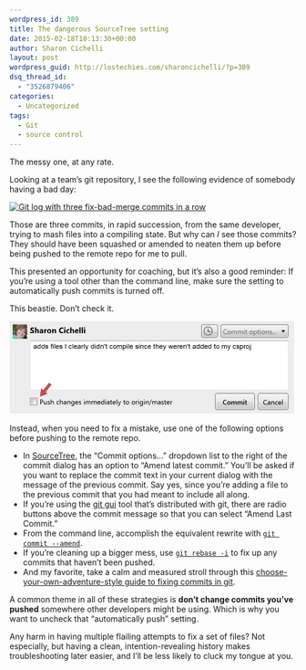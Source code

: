 ```yaml
---
wordpress_id: 389
title: The dangerous SourceTree setting
date: 2015-02-18T10:13:30+00:00
author: Sharon Cichelli
layout: post
wordpress_guid: http://lostechies.com/sharoncichelli/?p=389
dsq_thread_id:
  - "3526879406"
categories:
  - Uncategorized
tags:
  - Git
  - source control
---
```

The messy one, at any rate.

Looking at a team&#8217;s git repository, I see the following evidence of somebody having a bad day:
  
[<img src="/content/sharoncichelli/uploads/2015/02/bad-commits.png" alt="Git log with three fix-bad-merge commits in a row" title="flailing git commits" class="alignnone size-full wp-image-390" width="300" srcset="/content/sharoncichelli/uploads/2015/02/bad-commits.png 517w, /content/sharoncichelli/uploads/2015/02/bad-commits-300x74.png 300w" sizes="(max-width: 517px) 100vw, 517px" />](/content/sharoncichelli/uploads/2015/02/bad-commits.png)

Those are three commits, in rapid succession, from the same developer, trying to mash files into a compiling state. But why can _I_ see those commits? They should have been squashed or amended to neaten them up before being pushed to the remote repo for me to pull.

This presented an opportunity for coaching, but it&#8217;s also a good reminder: If you&#8217;re using a tool other than the command line, make sure the setting to automatically push commits is turned off. 

This beastie. Don&#8217;t check it.
  
[<img src="/content/sharoncichelli/uploads/2015/02/naughty-setting.png" alt="SourceTree commit dialog offers a checkbox to push automatically; uncheck it." title="turn off automatic push" class="alignnone size-full wp-image-391" width="500" />](/content/sharoncichelli/uploads/2015/02/naughty-setting.png)

Instead, when you need to fix a mistake, use one of the following options before pushing to the remote repo.

  * In [SourceTree](http://www.sourcetreeapp.com), the &#8220;Commit options&#8230;&#8221; dropdown list to the right of the commit dialog has an option to &#8220;Amend latest commit.&#8221; You&#8217;ll be asked if you want to replace the commit text in your current dialog with the message of the previous commit. Say yes, since you&#8217;re adding a file to the previous commit that you had meant to include all along.
  * If you&#8217;re using the [git gui](http://git-scm.com/docs/git-gui) tool that&#8217;s distributed with git, there are radio buttons above the commit message so that you can select &#8220;Amend Last Commit.&#8221;
  * From the command line, accomplish the equivalent rewrite with [`git commit --amend`](http://git-scm.com/docs/git-commit).
  * If you&#8217;re cleaning up a bigger mess, use [`git rebase -i`](http://git-scm.com/docs/git-rebase) to fix up any commits that haven&#8217;t been pushed.
  * And my favorite, take a calm and measured stroll through this [choose-your-own-adventure-style guide to fixing commits in git](http://sethrobertson.github.io/GitFixUm/fixup.html).

A common theme in all of these strategies is **don&#8217;t change commits you&#8217;ve pushed** somewhere other developers might be using. Which is why you want to uncheck that &#8220;automatically push&#8221; setting.

Any harm in having multiple flailing attempts to fix a set of files? Not especially, but having a clean, intention-revealing history makes troubleshooting later easier, and I&#8217;ll be less likely to cluck my tongue at you.
